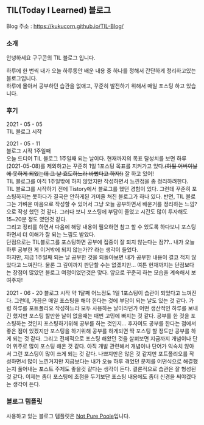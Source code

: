 ## TIL(Today I Learned) 블로그

Blog 주소 : <https://kukucorn.github.io/TIL-Blog/>

### 소개

안녕하세요 구구콘의 TIL 블로그 입니다.

하루에 한 번씩 내가 오늘 하루동안 배운 내용 중 하나를 정해서 간단하게 정리하고있는 블로그입니다.  
하루에 몰아서 공부하던 습관을 없애고, 꾸준히 발전하기 위해서 매일 포스팅 하고 있습니다.

### 후기

2021 - 05 - 05  
TIL 블로그 시작

2021 - 05 - 11  
블로그 시작 1주일째  
오늘 드디어 TIL 블로그 1주일째 되는 날이다. 현재까지의 목표 달성치를 보면 하루(2021-05-08)를 제외하고는 꾸준히 1일 1포스팅 목표를 지켜가고 있다.~~(하필 어버이날에 못하게 되었는데 그 날 효도하느라 바빴다고 하자!)~~ 잘 하고 있어!  
TIL 블로그를 아직 1주일밖에 하지 않았지만 작성하면서 느낀점을 좀 정리하려한다.  
TIL 블로그를 시작하기 전에 Tistory에서 블로그를 했던 경험이 있다. 그런데 꾸준히 포스팅하지는 못하다가 결국은 안하게된 거미줄 쳐진 블로그가 하나 있다. 반면, TIL 블로그는 가벼운 마음으로 작성할 수 있어서 그냥 오늘 공부하면서 배운거를 정리하는 느낌? 으로 작성 했던 것 같다. 그러다 보니 포스팅에 부담이 줄었고 시간도 많이 투자해도 15~20분 정도 였던것 같다.  
그리고 정리를 하면서 다음에 해당 내용이 필요하면 참고 할 수 있도록 하다보니 포스팅하면서 더 이해가 잘 되는 느낌도 받았다.  
단점으로는 TIL블로그를 포스팅하면 공부에 집중이 잘 되지 않는다는 점??.. 내가 오늘 하루 공부한 게 이거밖에 되지 않는가?? 라는 생각이 들었다.  
하지만, 지금 1주일째 되는 날 공부한 것을 되돌아보면 내가 공부한 내용이 결코 적지 않았다고 느껴진다. 물론 그 깊이까지 판단할 수는 없겠지만... 여튼 현재까지는 단점보다는 장점이 많았던 블로그 여정이었던것은 맞다. 앞으로 꾸준히 하는 모습을 계속해서 보여주자!

2021 - 06 - 20
블로그 시작 약 1달째
어느정도 1일 1포스팅이 습관이 되었다고 느껴진다. 그런데, 가끔은 매일 포스팅을 해야 한다는 것에 부담이 되는 날도 있는 것 같다. 가령 하루를 포트폴리오 작성하느라 모두 사용하는 날이라던가 어떤 생산적인 하루를 보내긴 했지만 포스팅 할만한 날이 없을때는 매번 고민에 빠지는 것 같다. 공부를 한 것을 포스팅하는 것인지 포스팅하기위해 공부를 하는 것인지... 후자여도 공부를 한다는 점에서 좋은 점이 있겠지만 포스팅을 하기위해 공부를 하게되면 딱 포스팅 할 정도만 공부를 하게 되는 것 같다.
그리고 전체적으로 포스팅 해왔던 것을 살펴보면 지금까지 개념이나 단어 위주로 많이 포스팅 해온 것 같다. 아직 개발 관련해서 개념이나 단어가 익숙치 않아서 그런 포스팅이 많이 쓰게 되는 것 같다. 나쁘지만은 않은 것 같지만 포트폴리오를 작성하면서 많이 느낀거지만 지금보다는 내가 오늘 하루 겪었던 문제를 어떤식으로 해결했는지 풀어내는 포스트 주제도 좋을것 같다는 생각이 든다.
결론적으로 습관은 잘 형성된 것 같다. 이제는 좀더 포스팅에 초점을 두기보단 포스팅 내용에도 좀더 신경을 써야겠다는 생각이 든다.

### 블로그 템플릿

사용하고 있는 블로그 템플릿은 [Not Pure Poole](https://github.com/vszhub/not-pure-poole)입니다.
